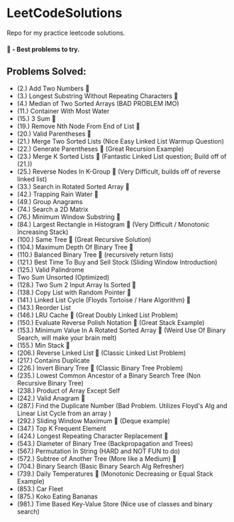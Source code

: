 # LeetCodeSolutions
Repo for my practice leetcode solutions.
#### 🌟 - Best problems to try.

## Problems Solved:
- (2.) Add Two Numbers 🌟
- (3.) Longest Substring Without Repeating Characters 🌟
- (4.) Median of Two Sorted Arrays (BAD PROBLEM IMO)
- (11.) Container With Most Water
- (15.) 3 Sum 🌟
- (19.) Remove Nth Node From End of List 🌟
- (20.) Valid Parentheses 🌟
- (21.) Merge Two Sorted Lists (Nice Easy Linked List Warmup Question)
- (22.) Generate Parentheses 🌟 (Great Recursion Example)
- (23.) Merge K Sorted Lists 🌟 (Fantastic Linked List question; Build off of (21.))
- (25.) Reverse Nodes In K-Group 🌟 (Very Difficult, builds off of reverse linked list)
- (33.) Search in Rotated Sorted Array 🌟
- (42.) Trapping Rain Water 🌟
- (49.) Group Anagrams
- (74.) Search a 2D Matrix
- (76.) Minimum Window Substring 🌟
- (84.) Largest Rectangle in Histogram 🌟 (Very Difficult / Monotonic Increasing Stack)
- (100.) Same Tree 🌟 (Great Recursive Solution)
- (104.) Maximum Depth Of Binary Tree 🌟
- (110.) Balanced Binary Tree 🌟 (recursively return lists)
- (121.) Best Time To Buy and Sell Stock (Sliding Window Introduction)
- (125.) Valid Palindrome
- Two Sum Unsorted (Optimized)
- (128.) Two Sum 2 Input Array Is Sorted 🌟
- (138.) Copy List with Random Pointer 🌟
- (141.) Linked List Cycle (Floyds Tortoise / Hare Algorithm) 🌟
- (143.) Reorder List
- (146.) LRU Cache 🌟 (Great Doubly Linked List Problem)
- (150.) Evaluate Reverse Polish Notation 🌟 (Great Stack Example)
- (153.) Minimum Value In A Rotated Sorted Array 🌟 (Weird Use Of Binary Search, will make your brain melt) 
- (155.) Min Stack 🌟
- (206.) Reverse Linked List 🌟 (Classic Linked List Problem) 
- (217.) Contains Duplicate
- (226.) Invert Binary Tree 🌟 (Classic Binary Tree Problem)
- (235.) Lowest Common Ancestor of a Binary Search Tree (Non Recursive Binary Tree)
- (238.) Product of Array Except Self
- (242.) Valid Anagram 🌟
- (287.) Find the Duplicate Number (Bad Problem. Utilizes Floyd's Alg and Linear List Cycle from an array )
- (292.) Sliding Window Maximum 🌟 (Deque example)
- (347.) Top K Frequent Element
- (424.) Longest Repeating Character Replacement 🌟
- (543.) Diameter of Binary Tree (Backpropagation and Trees)
- (567.) Permutation In String (HARD and NOT FUN to do)
- (572.) Subtree of Another Tree (More like a Medium) 🌟
- (704.) Binary Search (Basic Binary Search Alg Refresher)
- (739.) Daily Temperatures 🌟 (Monotonic Decreasing or Equal Stack Example)
- (853.) Car Fleet
- (875.) Koko Eating Bananas
- (981.) Time Based Key-Value Store (Nice use of classes and binary search)

